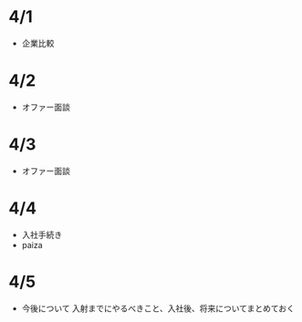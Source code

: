 # 4/1
- 企業比較

# 4/2
- オファー面談

# 4/3
- オファー面談

# 4/4
- 入社手続き
- paiza

# 4/5
- 今後について
  入射までにやるべきこと、入社後、将来についてまとめておく